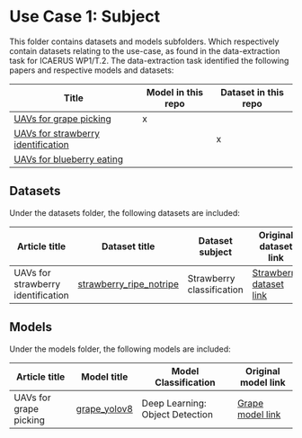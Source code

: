 # Use Case 1: Subject

This folder contains datasets and models subfolders. Which respectively contain datasets relating to the use-case, as found in the data-extraction task for ICAERUS WP1/T.2.
The data-extraction task identified the following papers and respective models and datasets:

| Title | Model in this repo | Dataset in this repo |
| ----- | ----- | -----| 
| [UAVs for grape picking](https://www.sciencedirect.com/) | x | |
| [UAVs for strawberry identification](https://www.sciencedirect.com/) |  | x |
| [UAVs for blueberry eating](https://ieee-explore.com) | | | 
## Datasets

Under the datasets folder, the following datasets are included:

| Article title | Dataset title | Dataset subject | Original dataset link | 
| ----- | ----- | ----- | ----- |
| UAVs for strawberry identification |  [strawberry_ripe_notripe](https://github.com/ICAERUS-EU/ddal/blob/main/UCx/datasets/example_strawberry.md) | Strawberry classification | [Strawberry dataset link]((https://cdn.britannica.com/22/75922-050-D3982BD0/flowers-fruits-garden-strawberry-plant-species.jpg))


## Models

Under the models folder, the following models are included:

| Article title | Model title | Model Classification | Original model link |
| ----- | ----- | ----- | ----- |
| UAVs for grape picking | [grape_yolov8](https://github.com/ICAERUS-EU/ddal/blob/main/UCx/models/example_grape.md) | Deep Learning: Object Detection | [Grape model link]((https://docs.ultralytics.com/tasks/detection/))
